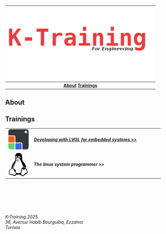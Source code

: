 | ![image info](assets/header.png) |  
|:---------------------------------:|
| **[About](README.md#about)**    **[Trainings](README.md#trainings)** |

## About
## Trainings
<table style="width: 100%;">
 
<tbody>
<tr>
<td style="width: 17%;"> <img src="assets/lvgl.png" alt="" ></td>
<td style="width: 83%; vertical-align: middle; text-align: left;"> <h5><b><a href="sub/lvgl">Developing with LVGL for embedded systems >></a></b></h5></td>
</tr>
<tr>
<td style="width: 17%;"> <img src="assets/linux.png" alt="" ></td>
<td style="width: 83%; vertical-align: middle; text-align: left;"> <h5><b>The linux system programmer >></b></h5></td>
 </tr>
     
</tbody>
</table>
<p><br></p>

<br>
<br>
<br>
<p><h6>
K-Training 2025.<br>
36, Avenue Habib Bourguiba, Ezzahra<br>
Tunisia.</h6></p>
